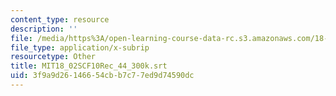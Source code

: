 ```yaml
---
content_type: resource
description: ''
file: /media/https%3A/open-learning-course-data-rc.s3.amazonaws.com/18-02sc-multivariable-calculus-fall-2010/3f9a9d26146654cbb7c77ed9d74590dc_MIT18_02SCF10Rec_44_300k.vtt
file_type: application/x-subrip
resourcetype: Other
title: MIT18_02SCF10Rec_44_300k.srt
uid: 3f9a9d26-1466-54cb-b7c7-7ed9d74590dc
---
```

